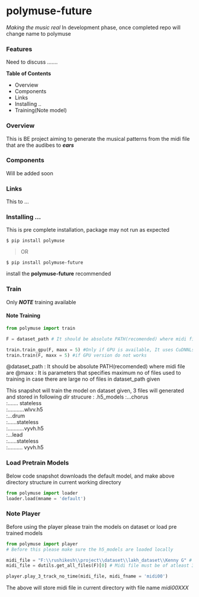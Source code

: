 

# polymuse-future
*Making the music real* 
In development phase, once completed repo will change name to polymuse

<!-- ![](https://pandao.github.io/editor.md/images/logos/editormd-logo-180x180.png)

![](https://img.shields.io/github/stars/pandao/editor.md.svg) ![](https://img.shields.io/github/forks/pandao/editor.md.svg) ![](https://img.shields.io/github/tag/pandao/editor.md.svg) ![](https://img.shields.io/github/release/pandao/editor.md.svg) ![](https://img.shields.io/github/issues/pandao/editor.md.svg) ![](https://img.shields.io/bower/v/editor.md.svg) -->

### Features
Need to discuss ....... 


**Table of Contents**
* Overview
* Components
* Links
* Installing ..
* Training(Note model)

### Overview
This is BE project aiming to generate the musical patterns from the midi file that are the audibes to  ***ears***

### Components
Will be added soon

### Links
This to ... 
### Installing ...
This is pre complete installation, package may not run as expected

`$ pip install polymuse`

> OR

`$ pip install polymuse-future`

install the **polymuse-future** recommended


### Train
Only ***NOTE*** training available

#### Note Training
```python
from polymuse import train

F = dataset_path # It should be absolute PATH(recomended) where midi file are

train.train_gpu(F, maxx = 5) #Only if GPU is available, It uses CuDNNLstm version which performs operation on GPU
train.train(F, maxx = 5) #if GPU version do not works 
```
@dataset_path : It should be absolute PATH(recomended) where midi file are
@maxx : It is parameters that specifies maximum no of files used to training in case there are large no of files in dataset_path given

This snapshot will train the model on dataset given,
3 files will generated and stored in following *dir* strucure :
.h5_models
:...chorus                                                                                                              
:....... stateless                                                                                                       
:...........wlvv.h5                                                                                                     
:...drum                                                                                                                
:......stateless                                                                                                       
:...........vyvh.h5                                                                                                     
:...lead                                                                                                                    
:......stateless                                                                                                               
:.......... vyvh.h5

### Load Pretrain Models
Below code snapshot downloads the default model, and make above directory structure in current working directory
```python
from polymuse import loader
loader.load(mname = 'default')
```

### Note Player
Before using the player please train the models on dataset or load pre trained models
```python
from polymuse import player
# Before this please make sure the h5_models are loaded locally

midi_file = "F:\\rushikesh\\project\\dataset\\lakh_dataset\\Kenny G" # directory where midi file will
midi_file = dutils.get_all_files(F)[0] # Midi file must be of atleast 3 tracks

player.play_3_track_no_time(midi_file, midi_fname = 'midi00')

```

The above will store midi file in current directory with file name *midi00XXX*